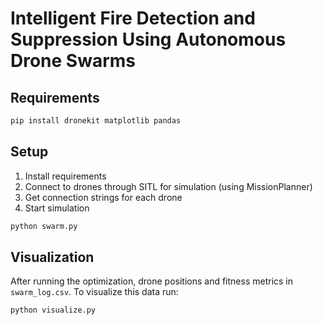# Intelligent Fire Detection and Suppression Using Autonomous Drone Swarms


## Requirements

```sh
pip install dronekit matplotlib pandas
```

## Setup

1. Install requirements
2. Connect to drones through SITL for simulation (using MissionPlanner)
3. Get connection strings for each drone
4. Start simulation

```sh
python swarm.py
```

## Visualization

After running the optimization, drone positions and fitness metrics in `swarm_log.csv`. To visualize this data run:

```sh
python visualize.py
```
